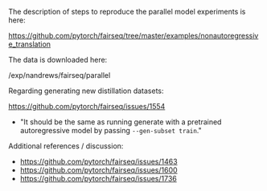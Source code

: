 The description of steps to reproduce the parallel model experiments
is here:

https://github.com/pytorch/fairseq/tree/master/examples/nonautoregressive_translation

The data is downloaded here:

/exp/nandrews/fairseq/parallel

Regarding generating new distillation datasets:

https://github.com/pytorch/fairseq/issues/1554

* "It should be the same as running generate with a pretrained autoregressive model by passing `--gen-subset train`."

Additional references / discussion:

* https://github.com/pytorch/fairseq/issues/1463
* https://github.com/pytorch/fairseq/issues/1600
* https://github.com/pytorch/fairseq/issues/1736